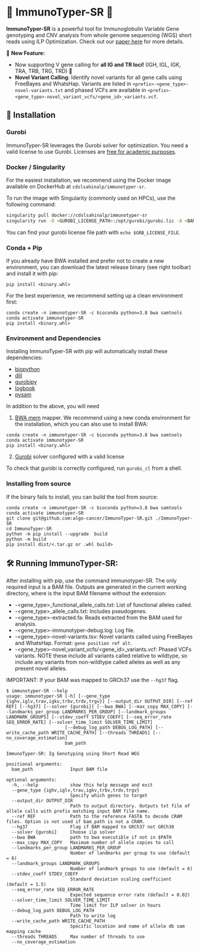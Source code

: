 # 🎉 ImmunoTyper-SR 🧬

**ImmunoTyper-SR** is a powerful tool for Immunoglobulin Variable Gene genotyping and CNV analysis from whole genome sequencing (WGS) short reads using ILP Optimization. Check out our [paper here](https://www.cell.com/cell-systems/fulltext/S2405-4712(22)00352-0?_returnURL=https%3A%2F%2Flinkinghub.elsevier.com%2Fretrieve%2Fpii%2FS2405471222003520%3Fshowall%3Dtrue) for more details.

📢 **New Feature:** 
- Now supporting V gene calling for **all IG and TR loci!** (IGH, IGL, IGK, TRA, TRB, TRG, TRD) 🎉
- **Novel Variant Calling**: Identify novel variants for all gene calls using FreeBayes and WhatsHap. Variants are listed in `<prefix>-<gene_type>-novel-variants.txt` and phased VCFs are available in `<prefix>-<gene_type>-novel_variant_vcfs/<gene_id>_variants.vcf`.

## 🚀 Installation

### Gurobi

ImmunoTyper-SR leverages the Gurobi solver for optimization. You need a valid license to use Gurobi. Licenses are [free for academic purposes](https://www.gurobi.com/downloads/end-user-license-agreement-academic/).

### Docker / Singularity

For the easiest installation, we recommend using the Docker image available on DockerHub at `cdslsahinalp/immunotyper-sr`.

To run the image with Singularity (commonly used on HPCs), use the following command:

```sh
singularity pull docker://cdslsahinalp/immunotyper-sr
singularity run -B <GUROBI_LICENSE_PATH>:/opt/gurobi/gurobi.lic -B <BAM_DIRECTORY>:<BAM_DIRECTORY> -B <OUTPUT_PATH>:/output immunotyper-sr_latest.sif <OPTIONAL ARGUMENTS> <BAM_DIRECTORY>/<BAM_FILE> 
```
You can find your gurobi license file path with `echo $GRB_LICENSE_FILE`.

### Conda + Pip

If you already have BWA installed and prefer not to create a new environment, you can download the latest release binary (see right toolbar) and install it with pip:

```
pip install <binary.whl>
```

For the best experience, we recommend setting up a clean environment first:

```
conda create -n immunotyper-SR -c bioconda python=3.8 bwa samtools
conda activate immunotyper-SR
pip install <binary.whl>
```

### Environment and Dependencies

Installing ImmunoTyper-SR with pip will automatically install these dependencies:

- [biopython](https://biopython.org/)
- [dill](https://pypi.org/project/dill/)
- [gurobipy](https://www.gurobi.com/documentation/9.5/quickstart_mac/cs_grbpy_the_gurobi_python.html)
- [logbook](https://logbook.readthedocs.io/en/stable/)
- [pysam](https://pysam.readthedocs.io/en/latest/api.html)

In addition to the above, you will need 

1.  [BWA mem](http://bio-bwa.sourceforge.net/bwa.shtml) mapper. We recommend using a new conda environment for the installation, which you can also use to install BWA:

```
conda create -n immunotyper-SR -c bioconda python=3.8 bwa samtools
conda activate immunotyper-SR
pip install <binary.whl>
```

2.  [Gurobi](https://www.gurobi.com/) solver configured with a valid license

To check that gurobi is correctly configured, run `gurobi_cl` from a shell.

### Installing from source

If the binary fails to install, you can build the tool from source:


```
conda create -n immunotyper-SR -c bioconda python=3.8 bwa samtools
conda activate immunotyper-SR
git clone git@github.com:algo-cancer/ImmunoTyper-SR.git ./ImmunoTyper-SR
cd ImmunoTyper-SR
python -m pip install --upgrade  build
python -m build
pip install dist/<.tar.gz or .whl build>
```

## 🛠️ Running ImmunoTyper-SR:

After installing with pip, use the command immunotyper-SR. The only required input is a BAM file. Outputs are generated in the current working directory, where <prefix> is the input BAM filename without the extension:

- <prefix>-<gene_type>_functional_allele_calls.txt: List of functional alleles called.
- <prefix>-<gene_type>_allele_calls.txt: Includes pseudogenes.
- <prefix>-<gene_type>-extracted.fa: Reads extracted from the BAM used for analysis.
- <prefix>-<gene_type>-immunotyper-debug.log: Log file.
- <prefix>-<gene_type>-novel-variants.tsv: Novel variants called using FreeBayes and WhatsHap. Format: `gene position ref alt`.
- <prefix>-<gene_type>-novel_variant_vcfs/<gene_id>_variants.vcf: Phased VCFs variants. NOTE these include all variants called relative to wildtype, so include any variants from non-wildtype called alleles as well as any present novel alleles. 

IMPORTANT: If your BAM was mapped to GRCh37 use the `--hg37` flag. 

```
$ immunotyper-SR --help
usage: immunotyper-SR [-h] [--gene_type {ighv,iglv,trav,igkv,trbv,trdv,trgv}] [--output_dir OUTPUT_DIR] [--ref REF] [--hg37] [--solver {gurobi}] [--bwa BWA] [--max_copy MAX_COPY] [--landmarks_per_group LANDMARKS_PER_GROUP] [--landmark_groups LANDMARK_GROUPS] [--stdev_coeff STDEV_COEFF] [--seq_error_rate SEQ_ERROR_RATE] [--solver_time_limit SOLVER_TIME_LIMIT]
                      [--debug_log_path DEBUG_LOG_PATH] [--write_cache_path WRITE_CACHE_PATH] [--threads THREADS] [--no_coverage_estimation]
                      bam_path

ImmunoTyper-SR: Ig Genotyping using Short Read WGS

positional arguments:
  bam_path              Input BAM file

optional arguments:
  -h, --help            show this help message and exit
  --gene_type {ighv,iglv,trav,igkv,trbv,trdv,trgv}
                        Specify which genes to target
  --output_dir OUTPUT_DIR
                        Path to output directory. Outputs txt file of allele calls with prefix matching input BAM file name.
  --ref REF             Path to the reference FASTA to decode CRAM files. Option is not used if bam_path is not a CRAM.
  --hg37                Flag if BAM mapped to GRCh37 not GRCh38
  --solver {gurobi}     Choose ilp solver
  --bwa BWA             path to bwa executible if not in $PATH
  --max_copy MAX_COPY   Maximum number of allele copies to call
  --landmarks_per_group LANDMARKS_PER_GROUP
                        Number of landmarks per group to use (default = 6)
  --landmark_groups LANDMARK_GROUPS
                        Number of landmark groups to use (default = 6)
  --stdev_coeff STDEV_COEFF
                        Standard deviation scaling coefficient (default = 1.5)
  --seq_error_rate SEQ_ERROR_RATE
                        Expected sequence error rate (default = 0.02)
  --solver_time_limit SOLVER_TIME_LIMIT
                        Time limit for ILP solver in hours
  --debug_log_path DEBUG_LOG_PATH
                        Path to write log
  --write_cache_path WRITE_CACHE_PATH
                        Specific location and name of allele db sam mapping cache
  --threads THREADS     Max number of threads to use
  --no_coverage_estimation
